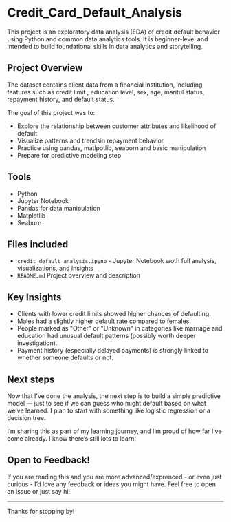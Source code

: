# Credit_Card_Default_Analysis
This project is an exploratory data analysis (EDA) of credit default behavior  using Python and common data analytics tools. It is beginner-level and intended to build foundational skills in data analytics and storytelling.

## Project Overview
The dataset contains client data from a financial institution, including features such as credit limit , education level, sex, age, maritul status, repayment history, and default status.

The goal of this project was to:
- Explore the relationship between customer attributes and likelihood of default
- Visualize patterns and trendsin repayment behavior
- Practice using pandas, matlpotlib, seaborn and basic manipulation
- Prepare for predictive modeling step

## Tools
- Python
- Jupyter Notebook
- Pandas for data manipulation
- Matplotlib 
- Seaborn

## Files included
- `credit_default_analysis.ipynb` - Jupyter Notebook woth full analysis, visualizations, and insights
- `README.md` Project overview and description

## Key Insights
- Clients with lower credit limits showed higher chances of defaulting.
- Males had a slightly higher default rate compared to females.
- People marked as "Other" or "Unknown" in categories like marriage and education had unusual default patterns (possibly worth deeper investigation).
- Payment history (especially delayed payments) is strongly linked to whether someone defaults or not.

## Next steps
Now that I’ve done the analysis, the next step is to build a simple predictive model — just to see if we can guess who might default based on what we’ve learned. I plan to start with something like logistic regression or a decision tree.

I’m sharing this as part of my learning journey, and I’m proud of how far I’ve come already. I know there’s still lots to learn!

## Open to Feedback!
If you are reading this and you are more advanced/exprenced - or even just curious - I’d love any feedback or ideas you might have. Feel free to open an issue or just say hi!

---

Thanks for stopping by!
